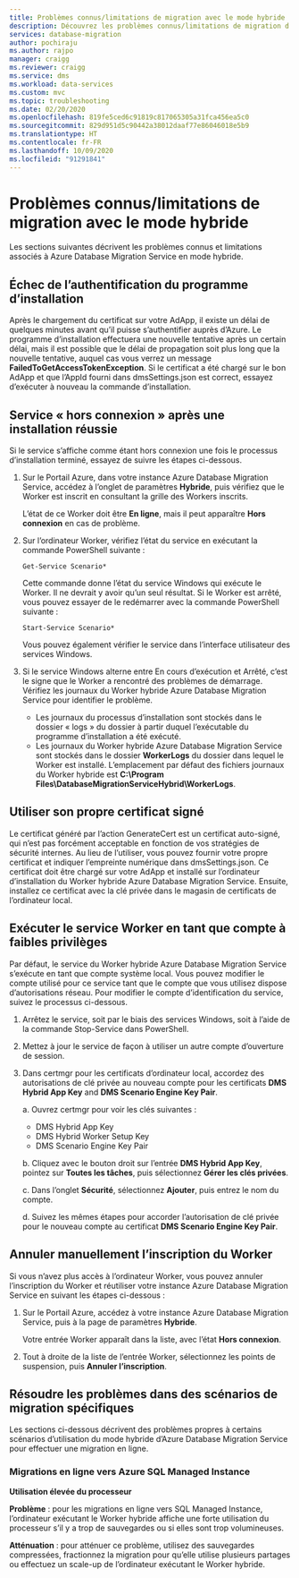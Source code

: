 ```yaml
---
title: Problèmes connus/limitations de migration avec le mode hybride
description: Découvrez les problèmes connus/limitations de migration d’Azure Database Migration Service en mode hybride.
services: database-migration
author: pochiraju
ms.author: rajpo
manager: craigg
ms.reviewer: craigg
ms.service: dms
ms.workload: data-services
ms.custom: mvc
ms.topic: troubleshooting
ms.date: 02/20/2020
ms.openlocfilehash: 819fe5ced6c91819c817065305a31fca456ea5c0
ms.sourcegitcommit: 829d951d5c90442a38012daaf77e86046018e5b9
ms.translationtype: HT
ms.contentlocale: fr-FR
ms.lasthandoff: 10/09/2020
ms.locfileid: "91291841"
---
```

# <a name="known-issuesmigration-limitations-with-using-hybrid-mode"></a>Problèmes connus/limitations de migration avec le mode hybride

Les sections suivantes décrivent les problèmes connus et limitations associés à Azure Database Migration Service en mode hybride.

## <a name="installer-fails-to-authenticate"></a>Échec de l’authentification du programme d’installation

Après le chargement du certificat sur votre AdApp, il existe un délai de quelques minutes avant qu’il puisse s’authentifier auprès d’Azure. Le programme d’installation effectuera une nouvelle tentative après un certain délai, mais il est possible que le délai de propagation soit plus long que la nouvelle tentative, auquel cas vous verrez un message **FailedToGetAccessTokenException**. Si le certificat a été chargé sur le bon AdApp et que l’AppId fourni dans dmsSettings.json est correct, essayez d’exécuter à nouveau la commande d’installation.

## <a name="service-offline-after-successful-installation"></a>Service « hors connexion » après une installation réussie

Si le service s’affiche comme étant hors connexion une fois le processus d’installation terminé, essayez de suivre les étapes ci-dessous.

1. Sur le Portail Azure, dans votre instance Azure Database Migration Service, accédez à l’onglet de paramètres **Hybride**, puis vérifiez que le Worker est inscrit en consultant la grille des Workers inscrits.

    L’état de ce Worker doit être **En ligne**, mais il peut apparaître **Hors connexion** en cas de problème.

2. Sur l’ordinateur Worker, vérifiez l’état du service en exécutant la commande PowerShell suivante :

    ```
    Get-Service Scenario*
    ```

    Cette commande donne l’état du service Windows qui exécute le Worker. Il ne devrait y avoir qu’un seul résultat. Si le Worker est arrêté, vous pouvez essayer de le redémarrer avec la commande PowerShell suivante :

    ```
    Start-Service Scenario*
    ```

    Vous pouvez également vérifier le service dans l’interface utilisateur des services Windows.

3. Si le service Windows alterne entre En cours d’exécution et Arrêté, c’est le signe que le Worker a rencontré des problèmes de démarrage. Vérifiez les journaux du Worker hybride Azure Database Migration Service pour identifier le problème.

    - Les journaux du processus d’installation sont stockés dans le dossier « logs » du dossier à partir duquel l’exécutable du programme d’installation a été exécuté.
    - Les journaux du Worker hybride Azure Database Migration Service sont stockés dans le dossier **WorkerLogs** du dossier dans lequel le Worker est installé. L’emplacement par défaut des fichiers journaux du Worker hybride est **C:\Program Files\DatabaseMigrationServiceHybrid\WorkerLogs**.

## <a name="using-your-own-signed-certificate"></a>Utiliser son propre certificat signé

Le certificat généré par l’action GenerateCert est un certificat auto-signé, qui n’est pas forcément acceptable en fonction de vos stratégies de sécurité internes. Au lieu de l’utiliser, vous pouvez fournir votre propre certificat et indiquer l’empreinte numérique dans dmsSettings.json. Ce certificat doit être chargé sur votre AdApp et installé sur l’ordinateur d’installation du Worker hybride Azure Database Migration Service. Ensuite, installez ce certificat avec la clé privée dans le magasin de certificats de l’ordinateur local.

## <a name="running-the-worker-service-as-a-low-privilege-account"></a>Exécuter le service Worker en tant que compte à faibles privilèges

Par défaut, le service du Worker hybride Azure Database Migration Service s’exécute en tant que compte système local. Vous pouvez modifier le compte utilisé pour ce service tant que le compte que vous utilisez dispose d’autorisations réseau. Pour modifier le compte d’identification du service, suivez le processus ci-dessous.

1. Arrêtez le service, soit par le biais des services Windows, soit à l’aide de la commande Stop-Service dans PowerShell.

2. Mettez à jour le service de façon à utiliser un autre compte d’ouverture de session.

3. Dans certmgr pour les certificats d’ordinateur local, accordez des autorisations de clé privée au nouveau compte pour les certificats **DMS Hybrid App Key** and **DMS Scenario Engine Key Pair**.

    a. Ouvrez certmgr pour voir les clés suivantes :

    - DMS Hybrid App Key
    - DMS Hybrid Worker Setup Key
    - DMS Scenario Engine Key Pair

    b. Cliquez avec le bouton droit sur l’entrée **DMS Hybrid App Key**, pointez sur **Toutes les tâches**, puis sélectionnez **Gérer les clés privées**.

    c. Dans l’onglet **Sécurité**, sélectionnez **Ajouter**, puis entrez le nom du compte.

    d. Suivez les mêmes étapes pour accorder l’autorisation de clé privée pour le nouveau compte au certificat **DMS Scenario Engine Key Pair**.

## <a name="unregistering-the-worker-manually"></a>Annuler manuellement l’inscription du Worker

Si vous n’avez plus accès à l’ordinateur Worker, vous pouvez annuler l’inscription du Worker et réutiliser votre instance Azure Database Migration Service en suivant les étapes ci-dessous :

1. Sur le Portail Azure, accédez à votre instance Azure Database Migration Service, puis à la page de paramètres **Hybride**.

   Votre entrée Worker apparaît dans la liste, avec l’état **Hors connexion**.

2. Tout à droite de la liste de l’entrée Worker, sélectionnez les points de suspension, puis **Annuler l’inscription**.

## <a name="addressing-issues-for-specific-migration-scenarios"></a>Résoudre les problèmes dans des scénarios de migration spécifiques

Les sections ci-dessous décrivent des problèmes propres à certains scénarios d’utilisation du mode hybride d’Azure Database Migration Service pour effectuer une migration en ligne.

### <a name="online-migrations-to-azure-sql-managed-instance"></a>Migrations en ligne vers Azure SQL Managed Instance

**Utilisation élevée du processeur**

**Problème** : pour les migrations en ligne vers SQL Managed Instance, l’ordinateur exécutant le Worker hybride affiche une forte utilisation du processeur s’il y a trop de sauvegardes ou si elles sont trop volumineuses.

**Atténuation** : pour atténuer ce problème, utilisez des sauvegardes compressées, fractionnez la migration pour qu’elle utilise plusieurs partages ou effectuez un scale-up de l’ordinateur exécutant le Worker hybride.
